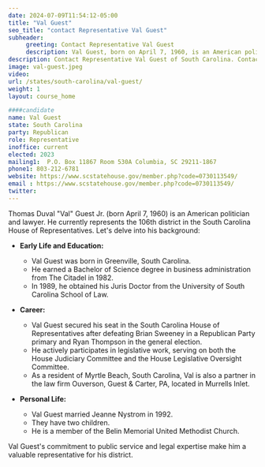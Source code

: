 ```yaml
---
date: 2024-07-09T11:54:12-05:00
title: "Val Guest"
seo_title: "contact Representative Val Guest"
subheader:
     greeting: Contact Representative Val Guest
     description: Val Guest, born on April 7, 1960, is an American politician affiliated with the Republican Party. He assumed office as a member of the South Carolina House of Representatives, representing District 106, on November 14, 2022.
description: Contact Representative Val Guest of South Carolina. Contact information for Val Guest includes email address, phone number, and mailing address.
image: val-guest.jpeg
video:
url: /states/south-carolina/val-guest/
weight: 1
layout: course_home

####candidate
name: Val Guest
state: South Carolina
party: Republican
role: Representative
inoffice: current
elected: 2023
mailing1:  P.O. Box 11867 Room 530A Columbia, SC 29211-1867
phone1: 803-212-6781
website: https://www.scstatehouse.gov/member.php?code=0730113549/
email : https://www.scstatehouse.gov/member.php?code=0730113549/
twitter: 
---
```

Thomas Duval "Val" Guest Jr. (born April 7, 1960) is an American politician and lawyer. He currently represents the 106th district in the South Carolina House of Representatives. Let's delve into his background:

- **Early Life and Education:**
  - Val Guest was born in Greenville, South Carolina.
  - He earned a Bachelor of Science degree in business administration from The Citadel in 1982.
  - In 1989, he obtained his Juris Doctor from the University of South Carolina School of Law.

- **Career:**
  - Val Guest secured his seat in the South Carolina House of Representatives after defeating Brian Sweeney in a Republican Party primary and Ryan Thompson in the general election.
  - He actively participates in legislative work, serving on both the House Judiciary Committee and the House Legislative Oversight Committee.
  - As a resident of Myrtle Beach, South Carolina, Val is also a partner in the law firm Ouverson, Guest & Carter, PA, located in Murrells Inlet.

- **Personal Life:**
  - Val Guest married Jeanne Nystrom in 1992.
  - They have two children.
  - He is a member of the Belin Memorial United Methodist Church.

Val Guest's commitment to public service and legal expertise make him a valuable representative for his district. 
